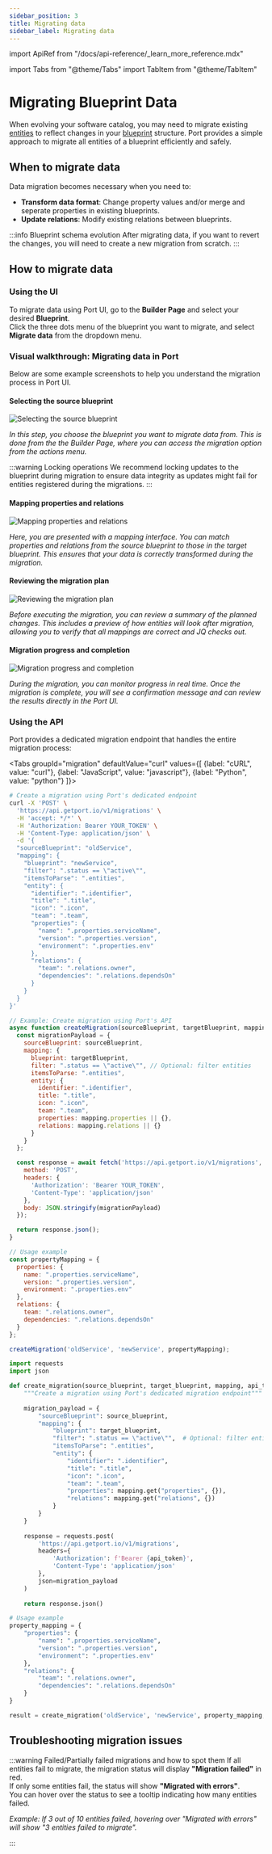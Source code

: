 ```yaml
---
sidebar_position: 3
title: Migrating data
sidebar_label: Migrating data
---
```


import ApiRef from "/docs/api-reference/\_learn_more_reference.mdx"

import Tabs from "@theme/Tabs"
import TabItem from "@theme/TabItem"

# Migrating Blueprint Data

When evolving your software catalog, you may need to migrate existing [entities](/build-your-software-catalog/sync-data-to-catalog/#entities) to reflect changes in your [blueprint](/build-your-software-catalog/customize-integrations/configure-data-model/setup-blueprint/) structure. Port provides a simple approach to migrate all entities of a blueprint efficiently and safely.

## When to migrate data

Data migration becomes necessary when you need to:

- **Transform data format**: Change property values and/or merge and seperate properties in existing blueprints.
- **Update relations**: Modify existing relations between blueprints.

:::info Blueprint schema evolution
After migrating data, if you want to revert the changes, you will need to create a new migration from scratch.
:::

## How to migrate data

### Using the UI
To migrate data using Port UI, go to the **Builder Page** and select your desired **Blueprint**.  
Click the three dots menu of the blueprint you want to migrate, and select **Migrate data** from the dropdown menu.


### Visual walkthrough: Migrating data in Port

Below are some example screenshots to help you understand the migration process in Port UI.
#### Selecting the source blueprint

![Selecting the source blueprint](./assets/three-dots-on-blueprint-in-builder.png)

*In this step, you choose the blueprint you want to migrate data from. This is done from the the Builder Page, where you can access the migration option from the actions menu.*

:::warning Locking operations
We recommend locking updates to the blueprint during migration to ensure data integrity as updates might fail for entities registered during the migrations.
:::


#### Mapping properties and relations

![Mapping properties and relations](./assets/migration-mapping-screen.png)

*Here, you are presented with a mapping interface. You can match properties and relations from the source blueprint to those in the target blueprint. This ensures that your data is correctly transformed during the migration.*

#### Reviewing the migration plan

![Reviewing the migration plan](./assets/test-jq-mapping.png)

*Before executing the migration, you can review a summary of the planned changes. This includes a preview of how entities will look after migration, allowing you to verify that all mappings are correct and JQ checks out.*

#### Migration progress and completion

![Migration progress and completion](./assets/migrated-successfully.png)

*During the migration, you can monitor progress in real time. Once the migration is complete, you will see a confirmation message and can review the results directly in the Port UI.*


### Using the API

Port provides a dedicated migration endpoint that handles the entire migration process:

<Tabs groupId="migration" defaultValue="curl" values={[
{label: "cURL", value: "curl"},
{label: "JavaScript", value: "javascript"},
{label: "Python", value: "python"}
]}>

<TabItem value="curl">

```bash showLineNumbers
# Create a migration using Port's dedicated endpoint
curl -X 'POST' \
  'https://api.getport.io/v1/migrations' \
  -H 'accept: */*' \
  -H 'Authorization: Bearer YOUR_TOKEN' \
  -H 'Content-Type: application/json' \
  -d '{
  "sourceBlueprint": "oldService",
  "mapping": {
    "blueprint": "newService",
    "filter": ".status == \"active\"",
    "itemsToParse": ".entities",
    "entity": {
      "identifier": ".identifier",
      "title": ".title",
      "icon": ".icon",
      "team": ".team",
      "properties": {
        "name": ".properties.serviceName",
        "version": ".properties.version",
        "environment": ".properties.env"
      },
      "relations": {
        "team": ".relations.owner",
        "dependencies": ".relations.dependsOn"
      }
    }
  }
}'
```

</TabItem>

<TabItem value="javascript">

```javascript showLineNumbers
// Example: Create migration using Port's API
async function createMigration(sourceBlueprint, targetBlueprint, mapping) {
  const migrationPayload = {
    sourceBlueprint: sourceBlueprint,
    mapping: {
      blueprint: targetBlueprint,
      filter: ".status == \"active\"", // Optional: filter entities
      itemsToParse: ".entities",
      entity: {
        identifier: ".identifier",
        title: ".title",
        icon: ".icon",
        team: ".team",
        properties: mapping.properties || {},
        relations: mapping.relations || {}
      }
    }
  };

  const response = await fetch('https://api.getport.io/v1/migrations', {
    method: 'POST',
    headers: {
      'Authorization': 'Bearer YOUR_TOKEN',
      'Content-Type': 'application/json'
    },
    body: JSON.stringify(migrationPayload)
  });

  return response.json();
}

// Usage example
const propertyMapping = {
  properties: {
    name: ".properties.serviceName",
    version: ".properties.version",
    environment: ".properties.env"
  },
  relations: {
    team: ".relations.owner",
    dependencies: ".relations.dependsOn"
  }
};

createMigration('oldService', 'newService', propertyMapping);
```

</TabItem>

<TabItem value="python">

```python showLineNumbers
import requests
import json

def create_migration(source_blueprint, target_blueprint, mapping, api_token):
    """Create a migration using Port's dedicated migration endpoint"""
    
    migration_payload = {
        "sourceBlueprint": source_blueprint,
        "mapping": {
            "blueprint": target_blueprint,
            "filter": ".status == \"active\"",  # Optional: filter entities
            "itemsToParse": ".entities",
            "entity": {
                "identifier": ".identifier",
                "title": ".title",
                "icon": ".icon",
                "team": ".team",
                "properties": mapping.get("properties", {}),
                "relations": mapping.get("relations", {})
            }
        }
    }
    
    response = requests.post(
        'https://api.getport.io/v1/migrations',
        headers={
            'Authorization': f'Bearer {api_token}',
            'Content-Type': 'application/json'
        },
        json=migration_payload
    )
    
    return response.json()

# Usage example
property_mapping = {
    "properties": {
        "name": ".properties.serviceName",
        "version": ".properties.version", 
        "environment": ".properties.env"
    },
    "relations": {
        "team": ".relations.owner",
        "dependencies": ".relations.dependsOn"
    }
}

result = create_migration('oldService', 'newService', property_mapping, 'YOUR_TOKEN')
```

</TabItem>
</Tabs>

<ApiRef />

## Troubleshooting migration issues

:::warning Failed/Partially failed migrations and how to spot them
If all entities fail to migrate, the migration status will display **"Migration failed"** in red.  
If only some entities fail, the status will show **"Migrated with errors"**.  
You can hover over the status to see a tooltip indicating how many entities failed.

*Example: If 3 out of 10 entities failed, hovering over "Migrated with errors" will show "3 entities failed to migrate".*

:::
